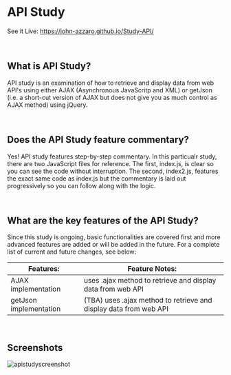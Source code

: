 # API Study
See it Live: https://john-azzaro.github.io/Study-API/

<br>

## What is API Study?
API study is an examination of how to retrieve and display data from web API's using either AJAX (Asynchronous JavaScritp and XML) or getJson (i.e. a short-cut version of AJAX but does not give you as much control as AJAX method) using jQuery.  

<br>

## Does the API Study feature commentary?
Yes!  API study features step-by-step commentary.  In this particualr study, there are two JavaScript files for reference.  The first, index.js, is clear so you can see the code without interruption.  The second, index2.js, features the exact same code as index.js but the commentary is laid out progressively so you can follow along with the logic. 

<br>

## What are the key features of the API Study?
Since this study is ongoing, basic functionalities are covered first and more advanced features are added or will be added in the future.  For a complete list of current and future changes, see below:


| **Features:**                            | **Feature Notes:**                             |
| ---------------------------------------- | ----------------------------------------------|
|  AJAX implementation                     | uses .ajax method to retrieve and display data from web API      |                                      
| getJson implementation                   | (TBA) uses .ajax method to retrieve and display data from web API   | 


<br>

## Screenshots

![apistudyscreenshot](https://user-images.githubusercontent.com/37447586/61174424-ad9b9000-a554-11e9-8bf9-7920110e218a.png)
